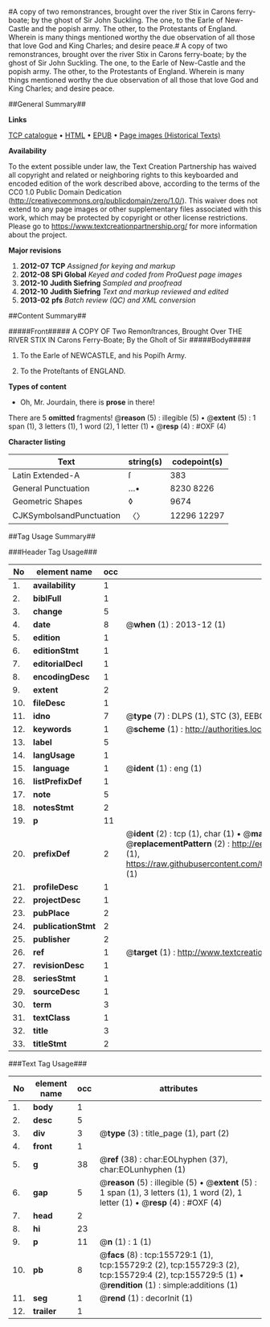 #A copy of two remonstrances, brought over the river Stix in Carons ferry-boate; by the ghost of Sir John Suckling. The one, to the Earle of New-Castle and the popish army. The other, to the Protestants of England. Wherein is many things mentioned worthy the due observation of all those that love God and King Charles; and desire peace.#
A copy of two remonstrances, brought over the river Stix in Carons ferry-boate; by the ghost of Sir John Suckling. The one, to the Earle of New-Castle and the popish army. The other, to the Protestants of England. Wherein is many things mentioned worthy the due observation of all those that love God and King Charles; and desire peace.

##General Summary##

**Links**

[TCP catalogue](http://www.ota.ox.ac.uk/tcp/)  • 
[HTML](http://tei.it.ox.ac.uk/tcp/Texts-HTML/free/A80/A80540.html)  • 
[EPUB](http://tei.it.ox.ac.uk/tcp/Texts-EPUB/free/A80/A80540.epub) • 
[Page images (Historical Texts)](https://historicaltexts.jisc.ac.uk/eebo-99862545e)

**Availability**

To the extent possible under law, the Text Creation Partnership has waived all copyright and related or neighboring rights to this keyboarded and encoded edition of the work described above, according to the terms of the CC0 1.0 Public Domain Dedication (http://creativecommons.org/publicdomain/zero/1.0/). This waiver does not extend to any page images or other supplementary files associated with this work, which may be protected by copyright or other license restrictions. Please go to https://www.textcreationpartnership.org/ for more information about the project.

**Major revisions**

1. __2012-07__ __TCP__ *Assigned for keying and markup*
1. __2012-08__ __SPi Global__ *Keyed and coded from ProQuest page images*
1. __2012-10__ __Judith Siefring__ *Sampled and proofread*
1. __2012-10__ __Judith Siefring__ *Text and markup reviewed and edited*
1. __2013-02__ __pfs__ *Batch review (QC) and XML conversion*

##Content Summary##

#####Front#####
A COPY OF Two Remonſtrances, Brought Over THE RIVER STIX IN Carons Ferry-Boate; By the Ghoſt of Sir 
#####Body#####

1. To the Earle of NEWCASTLE, and his Popiſh Army.

1. To the Proteſtants of ENGLAND.

**Types of content**

  * Oh, Mr. Jourdain, there is **prose** in there!

There are 5 **omitted** fragments! 
 @__reason__ (5) : illegible (5)  •  @__extent__ (5) : 1 span (1), 3 letters (1), 1 word (2), 1 letter (1)  •  @__resp__ (4) : #OXF (4)

**Character listing**


|Text|string(s)|codepoint(s)|
|---|---|---|
|Latin Extended-A|ſ|383|
|General Punctuation|…•|8230 8226|
|Geometric Shapes|◊|9674|
|CJKSymbolsandPunctuation|〈〉|12296 12297|

##Tag Usage Summary##

###Header Tag Usage###

|No|element name|occ|attributes|
|---|---|---|---|
|1.|__availability__|1||
|2.|__biblFull__|1||
|3.|__change__|5||
|4.|__date__|8| @__when__ (1) : 2013-12 (1)|
|5.|__edition__|1||
|6.|__editionStmt__|1||
|7.|__editorialDecl__|1||
|8.|__encodingDesc__|1||
|9.|__extent__|2||
|10.|__fileDesc__|1||
|11.|__idno__|7| @__type__ (7) : DLPS (1), STC (3), EEBO-CITATION (1), PROQUEST (1), VID (1)|
|12.|__keywords__|1| @__scheme__ (1) : http://authorities.loc.gov/ (1)|
|13.|__label__|5||
|14.|__langUsage__|1||
|15.|__language__|1| @__ident__ (1) : eng (1)|
|16.|__listPrefixDef__|1||
|17.|__note__|5||
|18.|__notesStmt__|2||
|19.|__p__|11||
|20.|__prefixDef__|2| @__ident__ (2) : tcp (1), char (1)  •  @__matchPattern__ (2) : ([0-9\-]+):([0-9IVX]+) (1), (.+) (1)  •  @__replacementPattern__ (2) : http://eebo.chadwyck.com/downloadtiff?vid=$1&page=$2 (1), https://raw.githubusercontent.com/textcreationpartnership/Texts/master/tcpchars.xml#$1 (1)|
|21.|__profileDesc__|1||
|22.|__projectDesc__|1||
|23.|__pubPlace__|2||
|24.|__publicationStmt__|2||
|25.|__publisher__|2||
|26.|__ref__|1| @__target__ (1) : http://www.textcreationpartnership.org/docs/. (1)|
|27.|__revisionDesc__|1||
|28.|__seriesStmt__|1||
|29.|__sourceDesc__|1||
|30.|__term__|3||
|31.|__textClass__|1||
|32.|__title__|3||
|33.|__titleStmt__|2||


###Text Tag Usage###

|No|element name|occ|attributes|
|---|---|---|---|
|1.|__body__|1||
|2.|__desc__|5||
|3.|__div__|3| @__type__ (3) : title_page (1), part (2)|
|4.|__front__|1||
|5.|__g__|38| @__ref__ (38) : char:EOLhyphen (37), char:EOLunhyphen (1)|
|6.|__gap__|5| @__reason__ (5) : illegible (5)  •  @__extent__ (5) : 1 span (1), 3 letters (1), 1 word (2), 1 letter (1)  •  @__resp__ (4) : #OXF (4)|
|7.|__head__|2||
|8.|__hi__|23||
|9.|__p__|11| @__n__ (1) : 1 (1)|
|10.|__pb__|8| @__facs__ (8) : tcp:155729:1 (1), tcp:155729:2 (2), tcp:155729:3 (2), tcp:155729:4 (2), tcp:155729:5 (1)  •  @__rendition__ (1) : simple:additions (1)|
|11.|__seg__|1| @__rend__ (1) : decorInit (1)|
|12.|__trailer__|1||
